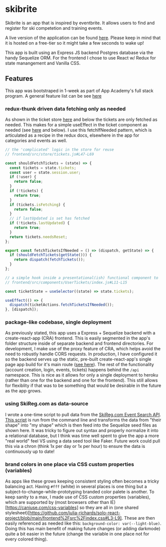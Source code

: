 # skibrite

Skibrite is an app that is inspired by eventbrite. It allows users to find and register for ski competetion and training events.

A live version of the application can be found [here](https://skibrite.herokuapp.com/). Please keep in mind that it is hosted on a free-tier so it might take a few seconds to wake up!

This app is built using an Express JS backend Postgres database via the handy Sequelize ORM. For the frontend I chose to use React w/ Redux for state manangement and Vanilla CSS.

## Features

This app was bootstraped in 1-week as part of App Academy's full stack program. A general feature list can be see [here](https://github.com/julia-richards/solo-react-project/wiki/Feature-List)

### redux-thunk driven data fetching only as needed

As shown in the ticket store [here](https://github.com/julia-richards/solo-react-project/blob/main/frontend/src/store/tickets.js#L47-L69) and below the tickets are only fetched as needed. This makes for a simple useEffect in the ticket component as needed (see [here](https://github.com/julia-richards/solo-react-project/blob/main/frontend/src/components/UserTickets/index.js#L11-L15) and below). I use this fetchIfNeeded pattern, which is articulated as a recipe in the redux docs, elsewhere in the app for categories and events as well.

```js
// the 'complicated' logic in the store for reuse
// frontend/src/store/tickets.js#L47-L69

const shouldFetchTickets = (state) => {
  const tickets = state.tickets;
  const user = state.session.user;
  if (!user) {
    return false;
  }
  if (!tickets) {
    return true;
  }
  if (tickets.isFetching) {
    return false;
  }
  // if lastUpdated is set has fetched
  if (!tickets.lastUpdated) {
    return true;
  }
  return tickets.needsReset;
};

export const fetchTicketsIfNeeded = () => (dispatch, getState) => {
  if (shouldFetchTickets(getState())) {
    return dispatch(fetchTickets());
  }
};

// a simple hook inside a presentational(ish) functional component to 'just give me data'
// frontend/src/components/UserTickets/index.js#L11-L15

const ticketState = useSelector((state) => state.tickets);

useEffect(() => {
  dispatch(ticketActions.fetchTicketsIfNeeded());
}, [dispatch]);

```

### package-like codebase, single deployment

As previously stated, this app uses a Express + Sequelize backend with a create-react-app (CRA) frontend. This is easily segmented in the app's folder structure inside of separate backend and frontend directories. For development, I make use of the proxy feature of CRA, which helps avoid the need to robustly handle CORS requests. In production, I have configured it so the backend serves up the static, pre-built create-react-app's single page app build for it's main route ([see here](https://github.com/julia-richards/solo-react-project/blob/main/backend/routes/index.js#L14-L34)). The rest of the functionality (account creation, login, events, tickets) happens behind the `/api` namespace. This is nice as it allows for only a single deployment to heroku (rather than one for the backend and one for the frontend). This still allows for flexiblity if that was to be something that would be desirable in the future as the app grows.

### using SkiReg.com as data-source

I wrote a one-time script to pull data from the [SkiReg.com Event Search API](https://www.skireg.com/api/EventSearchDoc.aspx). [This script](https://github.com/julia-richards/solo-react-project/blob/main/backend%2Fscripts%2FdataFetch.js) is run from the command line and transforms the data from "their shape" into "my shape" which is then feed into the Sequelize seed files as shown here. It was tricky to figure out syntax and properly normalize it into a relational database, but I think was time well spent to give the app a more "real world" feel VS using a data seed tool like Faker. Future work could pull this via a chron (think 1x per day or 1x per hour) to ensure the data is continuously up to date!

### brand colors in one place via CSS custom properties (variables)

As apps like these grows keeping consistent styling often becomes a tricky balancing act. Having `#fff` (white) in several places is one thing but a subject-to-change-while-prototyping branded color palete is another. To keep sanity to a max, I made use of CSS custom properties (variables), which are supported by (most browsers other than IE)[https://caniuse.com/css-variables] so they are all in (one shared stylesheet)[https://github.com/julia-richards/solo-react-project/blob/main/frontend%2Fsrc%2Findex.css#L3-L9]. These are then easily referenced as needed like this: `background-color: var(--light-blue)`. Doing this has main benefit of making future changes (or adding darkmode) quite a bit easier in the future (change the variable in one place not for every colored thing).
